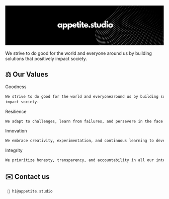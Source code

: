 
![Logo](https://raw.githubusercontent.com/appetitestudio/.github/main/banner.png)



We strive to do good for the world and everyone around us by building solutions that positively impact society.

## ⚖️  Our Values

Goodness
```bash
We strive to do good for the world and everyonearound us by building solutions that positively
impact society.
```

Resilience

```bash
We adapt to challenges, learn from failures, and persevere in the face of obstacles.
```

Innovation

```bash
We embrace creativity, experimentation, and continuous learning to develop groundbreaking solutions.
```

Integrity

```bash
We prioritize honesty, transparency, and accountability in all our interactions.
```


## ✉️ Contact us

```bash
 👋 hi@appetite.studio
```
    
